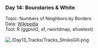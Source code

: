### Day 14: Boundaries & White
Topic: Numbers of Neighbors by Borders
<br>
Data: [Wikipedia](https://en.wikipedia.org/wiki/List_of_countries_and_territories_by_land_borders)
<br>
Tool: R (ggplot2, sf, rworldmap, showtext)
<br><br>
![./Day13_Tracks/Tracks_StroksGili.png](https://raw.githubusercontent.com/Z3tt/30DayMapChallenge/master/Day13_Tracks/Tracks_StroksGili.png)
